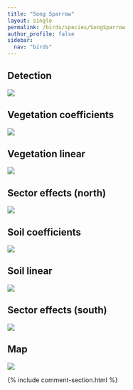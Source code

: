 ```yaml
---
title: "Song Sparrow"
layout: single
permalink: /birds/species/SongSparrow
author_profile: false
sidebar:
  nav: "birds"
---
```


<h2>Detection</h2>

<img src="https://beallen.github.io/DevelopmentWebsite/assets/images/birds/SongSparrow/det.jpg">

<h2>Vegetation coefficients</h2>

<img src="https://beallen.github.io/DevelopmentWebsite/assets/images/birds/SongSparrow/veghf.jpg">

<h2>Vegetation linear</h2>

<img src="https://beallen.github.io/DevelopmentWebsite/assets/images/birds/SongSparrow/lin-north.jpg">

<h2>Sector effects (north)</h2>

<img src="https://beallen.github.io/DevelopmentWebsite/assets/images/birds/SongSparrow/sector-north.jpg">

<h2>Soil coefficients</h2>

<img src="https://beallen.github.io/DevelopmentWebsite/assets/images/birds/SongSparrow/soilhf.jpg">

<h2>Soil linear</h2>

<img src="https://beallen.github.io/DevelopmentWebsite/assets/images/birds/SongSparrow/lin-south.jpg">

<h2>Sector effects (south)</h2>

<img src="https://beallen.github.io/DevelopmentWebsite/assets/images/birds/SongSparrow/sector-south.jpg">

<h2>Map</h2>

<img src="https://beallen.github.io/DevelopmentWebsite/assets/images/birds/SongSparrow/map.jpg">

{% include comment-section.html %}
